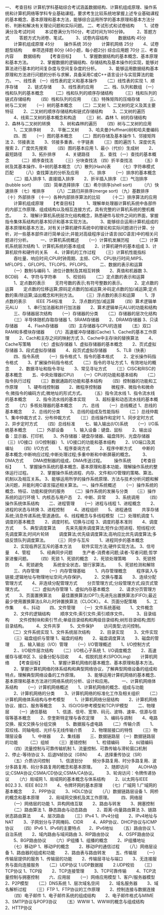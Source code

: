 一、 考查目标
计算机学科基础综合考试涵盖数据结构、计算机组成原理、操作系统和计算机网络等学科专业基础课程。要求考生比较系统地掌握上述专业基础课程的基本概念、基本原理和基本方法，能够综合运用所学的基本原理和基本方法分析、判断和解决有关理论问题和实际问题。
二、考试形式和试卷结构
　　1、试卷满分及考试时间
　　本试卷满分为150分，考试时间为180分钟。
　　2、答题方式
　　答题方式为闭卷、笔试。
　　3、试卷内容结构
　　数据结构 45分
　　计算机组成原理 45分
　　操作系统 35分
　　计算机网络 25分
　　4、试卷题型结构
　　单项选择题 80分 (40小题，每小题2分)
综合应用题 70分
三、考查内容
　　数据结构
　　【考查目标】
　　1、掌握数据结构的基本概念、基本原理和基本方法。
　　2、掌握数据的逻辑结构、存储结构及基本操作的实现，能够对算法进行基本的时间复杂度与空间复杂度的分析。
　　3、能够运用数据结构基本原理和方法进行问题的分析与求解，具备采用C或C++语言设计与实现算法的能力。
一、线性表
（一）线性表的定义和基本操作
　　（二）线性表的实现
1、顺序存储　　
2、链式存储　　
3、线性表的应用
　　二、栈、队列和数组
（一）栈和队列的基本概念　　
（二）栈和队列的顺序存储结构　　
（三）栈和队列的链式存储结构
　　（四）栈和队列的应用
　　（五）特殊矩阵的压缩存储
　　三、树与二叉树
　　（一）树的基本概念
　　（二）二叉树
1、二叉树的定义及其主要特征　　
2、二叉树的顺序存储结构和链式存储结构　　
3、二叉树的遍历
　　4、线索二叉树的基本概念和构造
　　（三）树、森林
1、树的存储结构　　
2、森林与二叉树的转换　　
3、树和森林的遍历
　　（四）树与二叉树的应用
　　1、二叉排序树
　　2、平衡二叉树
　　3、哈夫曼(Huffman)树和哈夫曼编码
　　四、图
　　（一）图的基本概念
　　（二）图的存储及基本操作
1、邻接矩阵法
2、邻接表法　　
3、邻接多重表、十字链表
　　（三）图的遍历
1、深度优先搜索
2、广度优先搜索
　　（四）图的基本应用
1、最小（代价）生成树　　
2、最短路径　　
3、拓扑排序　　
4、关键路径
　　五、查找
（一）查找的基本概念　　
（二）顺序查找法　　
（三）分块查找法
（四）折半查找法　　
（五）B树及其基本操作、B+树的基本概念
（六）散列(Hash)表　　
（七）字符串模式匹配　　
（八）查找算法的分析及应用
　　六、排序
　　（一）排序的基本概念
　　（二）插入排序
1、直接插入排序　　
2、折半插入排序
（三）气泡排序(bubble sort)　　
（四）简单选择排序
（五）希尔排序(shell sort)　　
（六）快速排序
（七）堆排序　　
（八）二路归并排序(merge sort)
（九）基数排序　　
（十）外部排序
（十一）各种内部排序算法的比较　　
（十二）排序算法的应用
　　计算机组成原理
　　【考查目标】
　　1、理解单处理器计算机系统中各部件的内部工作原理、组成结构以及相互连接方式，具有完整的计算机系统的整机概念。
　　2、理解计算机系统层次化结构概念，熟悉硬件与软件之间的界面，掌握指令集体系结构的基本知识和基本实现方法。
　　3、能够综合运用计算机组成的基本原理和基本方法，对有关计算机硬件系统中的理论和实际问题进行计算、分析，对一些基本部件进行简单设计;并能对高级程序设计语言(如C语言)中的相关问题进行分析。
　　一、计算机系统概述
　　（一）计算机发展历程
　　（二）计算机系统层次结构
1、计算机系统的基本组成　　
2、计算机硬件的基本组成
3、计算机软件和硬件的关系 　
4、计算机的工作过程
　　（三）计算机性能指标
　　吞吐量、响应时间;CPU时钟周期、主频、CPI、CPU执行时间;MIPS、MFLOPS 、GFLOPS、TFLOPS、PFLOPS。
　　二、数据的表示和运算
　　（一）数制与编码
1、进位计数制及其相互转换　　
2、真值和机器数
3、BCD码　
4、字符与字符串　　
5、校验码
　　（二）定点数的表示和运算
　　1、定点数的表示
　　无符号数的表示;有符号整数的表示。
　　2、定点数的运算
　　定点数的位移运算;原码定点数的加减运算;补码定点数的加/减运算;定点数的乘/除运算;溢出概念和判别方法。
　　（三）浮点数的表示和运算
　　1、浮点数的表示
　　IEEE 754标准
　　2、浮点数的加/减运算
　　（四）算术逻辑单元ALU
　　1、串行加法器和并行加法器
　　2、算术逻辑单元ALU的功能和结构
　　三、存储器层次结构
　　（一）存储器的分类
　　（二）存储器的层次化结构
　　（三）半导体随机存取存储器
1、SRAM存储器　　
2、DRAM存储器
3、只读存储器　　
4、Flash存储器
　　（四）主存储器与CPU的连接
　　（五）双口RAM和多模块存储器
　　（六）高速缓冲存储器(Cache)
1、Cache的基本工作原理　　
2、Cach和主存之间的映射方式
3、Cache中主存块的替换算法　　
4、Cache写策略
　　（七）虚拟存储器
1、虚拟存储器的基本概念　　
2、页式虚拟存储器
3、段式虚拟存储器　　
4、段页式虚拟存储器　　
5、TLB（快表）
　　四、指令系统
　　（一）指令格式
1、指令的基本格式　　
2、定长操作码指令格式　　
3、扩展操作码指令格式
　　（二）指令的寻址方式
1、有效地址的概念　　
2、数据寻址和指令寻址　　
3、常见寻址方式
　　（三）CISC和RISC的基本概念
　　五、中央处理器(CPU)
　　（一）CPU的功能和基本结构
　　（二）指令执行过程
　　（三）数据通路的功能和基本结构
　　（四）控制器的功能和工作原理
　　1、硬布线控制器
　　2、微程序控制器
　　微程序、微指令和微命令;微指令的编码方式;微地址的形式方式。
　　（五）指令流水线
1、指令流水线的基本概念　　
2、指令流水线的基本实现
　　3、超标量和动态流水线的基本概念
　　（六）多核处理器的基本概念
　　六、总线
　　（一）总线概述
1、总线的基本概念　　
2、总线的分类　　
3、总线的组成及性能指标
　　（二 ）总线仲裁
1、集中仲裁方式
2、分布仲裁方式
　　（三）总线操作和定时
1、同步定时方式　　
2、异步定时方式
　　（四）总线标准
　　七、输入输出(I/O)系统
　　（一）I/O系统基本概念
　　（二）外部设备
　　1、输入设备：键盘、鼠标
　　2、输出设备：显示器、打印机
　　3、外存储器：硬盘存储器、磁盘阵列、光盘存储器
（三）I/O接口（I/O控制器）
1、I/O接口的功能和基本结构　　
2、I/O端口及其编址
　　（四）I/O方式
　　1、程序查询方式
　　2、程序中断方式
　　中断的基本概念;中断响应过程;中断处理过程;多重中断和中断屏蔽的概念。
　　3、DMA方式
　　DMA控制器的组成，DMA传送过程。
　　操作系统
　　【考查目标】
　　1、掌握操作系统的基本概念、基本原理和基本功能，理解操作系统的整体运行过程。
　　2、掌握操作系统进程、内存、文件和I/O管理的策略、算法、机制以及相互关系。
3、能够运用所学的操作系统原理、方法与技术分析问题和解决问题，并能利用C语言描述相关算法。
一、操作系统概述
　　（一）操作系统的概念、特征、功能和提供的服务
　　（二）操作系统的发展与分类
　  （三）操作系统的运行环境
1、内核态与用户态　
2、中断、异常　　
3、系统调用
　　（四）操作系统体系结构
　　二、进程管理
　　（一）进程与线程
1、进程概念　　
2、进程的状态与转换
3、进程控制　　
4、进程组织
　　5、进程通信
　　共享存储系统;消息传递系统;管道通信。
6、线程概念与多线程模型
（二）处理机调度
1、调度的基本概念　　
2、调度时机、切换与过程
3、调度的基本准则　　
4、调度方式
　　5、典型调度算法
　　先来先服务调度算法;短作业(短进程、短线程)优先调度算法;时间片轮转
　　调度算法;优先级调度算法;高响应比优先调度算法;多级反馈队列调度算法。
　　（三）同步与互斥
　　1、进程同步的基本概念
　　2、实现临界区互斥的基本方法
　　软件实现方法;硬件实现方法。
3、信号量　
4、管程
　　5、经典同步问题
　　生产者-消费者问题;读者-写者问题;哲学家进餐问题。
　　（四）死锁
1、死锁的概念　
2、死锁处理策略　　
3、死锁预防
　　4、死锁避免
　　系统安全状态，银行家算法。
　　5、死锁检测和解除
　　三、内存管理
　　（一）内存管理基础
　　1、内存管理概念
　　程序装入与链接;逻辑地址与物理地址空间;内存保护。
　　2、交换与覆盖
　　3、连续分配管理方式
　　4、非连续分配管理方式
　　分页管理方式;分段管理方式;段页式管理方式。
　　（二）虚拟内存管理
1、虚拟内存基本概念　　
2、请求分页管理方式
　　3、页面置换算法
　　最佳置换算法(OPT);先进先出置换算法(FIFO);最近最少使用置换算法(LRU);时钟置换算法（CLOCK）。
4、页面分配策略　　
5、工作集　　
6.、抖动
　　四、文件管理
　 （一）文件系统基础
　　1、文件概念
　　2、文件的逻辑结构
　　顺序文件;索引文件;索引顺序文件。
　　3、目录结构
　　文件控制块和索引节点;单级目录结构和两级目录结构;树形目录结构;图形目录结构。
　　4、文件共享
　　5、文件保护
　　访问类型;访问控制。
　 （二）文件系统实现
1、文件系统层次结构　　
2、目录实现　　
3、文件实现
　　（三）磁盘组织与管理
1、磁盘的结构　　
2、磁盘调度算法　　
3、磁盘的管理
　　五、输入输出（I/O）管理
　　（一）I/O管理概述
　　1、I/O控制方式
　　2.、I/O软件层次结构
　　（二）I/O核心子系统
1、I/O调度概念　　
2、高速缓存与缓冲区
3、设备分配与回收　　
4、假脱机技术(SPOOLing)
　　计算机网络
　　【考查目标】
　　1、掌握计算机网络的基本概念、基本原理和基本方法。
　　2、掌握计算机网络的体系结构和典型网络协议，了解典型网络设备的组成和特点，理解典型网络设备的工作原理。
　　3、能够运用计算机网络的基本概念、基本原理和基本方法进行网络系统的分析、设计和应用。
　　一、计算机网络体系结构
　　（一）计算机网络概述
　　1、计算机网络的概念、组成与功能
　　2、计算机网络的分类
　　3、计算机网络的标准化工作及相关组织
　　（二）计算机网络体系结构与参考模型
　　1、计算机网络分层结构
　　2、计算机网络协议、接口、服务等概念
　　3、ISO/OSI参考模型和TCP/IP模型
　　二、物理层
　　（一）通信基础
　　1、信道、信号、宽带、码元、波特、速率、信源与信宿等基本概念
　　2、奈奎斯特定理与香农定理
　　3、编码与调制
　　4、电路交换、报文交换与分组交换
　　5、数据报与虚电路
　　（二）传输介质
　　1、双绞线、同轴电缆、光纤与无线传输介质
　　2、物理层接口的特性
　　（三）物理层设备
　　1、中继器
　　2、集线器
　　三、数据链路层
（一）数据链路层的功能　　
（二）组帧
　　（三）差错控制
　　1、检错编码
　　2、纠错编码
　　（四）流量控制与可靠传输机制
1、流量控制、可靠传输与滑轮窗口机制　　
2、停止-等待协议
3、后退N帧协议（GBN）　　
4、选择重传协议（SR）
　　（五）介质访问控制
　　1、信道划分
　　频分多路复用、时分多路复用、波分多路复用、码分多路复用的概念和基本原理。
　　2、随即访问
　　ALOHA协议;CSMA协议;CSMA/CD协议;CSMA/CA协议。
　　3、轮询访问：令牌传递协议
　　（六）局域网
1、局域网的基本概念与体系结构　　
2、以太网与IEEE 802.3
3、IEEE 802.11　　
4、令牌环网的基本原理
　　（七）广域网
1.广域网的基本概念　　
2、PPP协议　　
3、HDLC协议
　　（八）数据链路层设备
1、网桥的概念和基本原理　　
2、局域网交换机及其工作原理。
　　四、网络层
　　（一）网络层的功能
1、异构网络互联　　
2、路由与转发　　
3、拥塞控制
　　（二）路由算法
1、静态路由与动态路由　　
2、距离-向量路由算法
3、链路状态路由算法　　
4、层次路由
　　（三）IPv4
1、IPv4分组　　
2、IPv4地址与NAT
　　3、子网划分与子网掩码、CIDR
　　4、ARP协议、DHCP协议与ICMP协议
　　（四）IPv6
1、IPv6的主要特点　　2、IPv6地址
　　（五）路由协议
1、自治系统　　
2、域内路由与域间路由
3、RIP路由协议　　
4、OSPF路由协议
　　5、BGP路由协议
　　（六）IP组播
1、组播的概念　　
2、IP组播地址
　　（七）移动IP
1、移动IP的概念　　
2、移动IP的通信过程
　　（八）网络层设备
1、路由器的组成和功能　　
2、路由表与路由转发
　　五、传输层
　　（一）传输层提供的服务
1、传输层的功能　　
2、传输层寻址与端口　　
3、无连接服务与面向连接服务
　　（二）UDP协议
1.UDP数据报　　
2.UDP校验
　　（三）TCP协议
1、TCP段　　
2、TCP连接管理　　
3、TCP可靠传输　　
4、TCP流量控制与拥塞控制
　　六、应用层
　　（一）网络应用模型
1、客户/服务器模型　　
2、P2P模型
　　（二）DNS系统
1、层次域名空间　　
2、域名服务器　　
3、域名解析过程
　　（三）FTP
1、FTP协议的工作原理　　
2、控制连接与数据连接
　　（四）电子邮件
1、电子邮件系统的组成结构　　
2、电子邮件格式与MIME　　
3、SMTP协议与POP3协议
　　（五）WWW
1、WWW的概念与组成结构　　
2、HTTP协议

